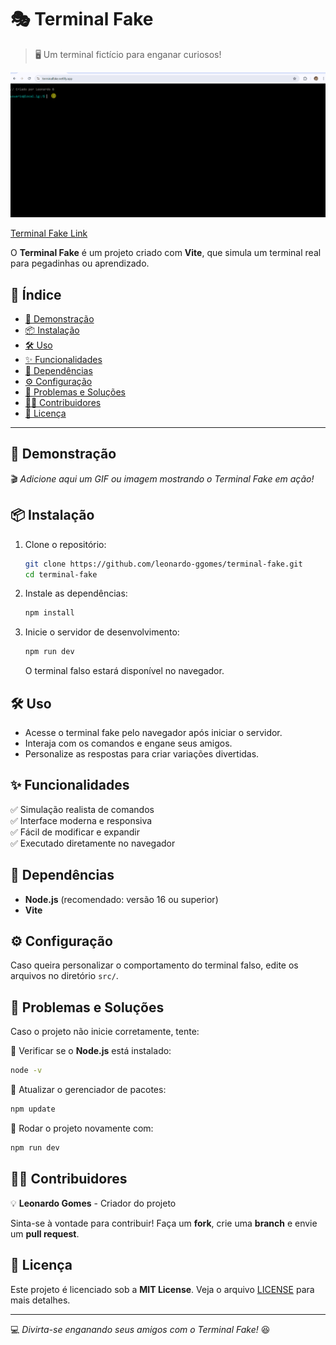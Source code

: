 
# 🎭 Terminal Fake  

> 🖥️ Um terminal fictício para enganar curiosos!

<img src="terminalfake.gif" />

[Terminal Fake Link](https://terminalfake.netlify.app/)

O **Terminal Fake** é um projeto criado com **Vite**, que simula um terminal real para pegadinhas ou aprendizado.  

## 📖 Índice  
- [🚀 Demonstração](#-demonstração)  
- [📦 Instalação](#-instalação)  
- [🛠️ Uso](#-uso)  
- [✨ Funcionalidades](#-funcionalidades)  
- [📌 Dependências](#-dependências)  
- [⚙️ Configuração](#️-configuração)  
- [🐛 Problemas e Soluções](#-problemas-e-soluções)  
- [👨‍💻 Contribuidores](#-contribuidores)  
- [📜 Licença](#-licença)  

---

## 🚀 Demonstração  
🎬 *Adicione aqui um GIF ou imagem mostrando o Terminal Fake em ação!*  

## 📦 Instalação  

1. Clone o repositório:  
   ```sh
   git clone https://github.com/leonardo-ggomes/terminal-fake.git
   cd terminal-fake
   ```
2. Instale as dependências:  
   ```sh
   npm install
   ```
3. Inicie o servidor de desenvolvimento:  
   ```sh
   npm run dev
   ```
   O terminal falso estará disponível no navegador.  

## 🛠️ Uso  

- Acesse o terminal fake pelo navegador após iniciar o servidor.  
- Interaja com os comandos e engane seus amigos.  
- Personalize as respostas para criar variações divertidas.  

## ✨ Funcionalidades  

✅ Simulação realista de comandos  
✅ Interface moderna e responsiva  
✅ Fácil de modificar e expandir  
✅ Executado diretamente no navegador  

## 📌 Dependências  

- **Node.js** (recomendado: versão 16 ou superior)  
- **Vite**  

## ⚙️ Configuração  

Caso queira personalizar o comportamento do terminal falso, edite os arquivos no diretório `src/`.  

## 🐛 Problemas e Soluções  

Caso o projeto não inicie corretamente, tente:  

🔹 Verificar se o **Node.js** está instalado:  
```sh
node -v
```  
🔹 Atualizar o gerenciador de pacotes:  
```sh
npm update
```  
🔹 Rodar o projeto novamente com:  
```sh
npm run dev
```  

## 👨‍💻 Contribuidores  

💡 **Leonardo Gomes** - Criador do projeto  

Sinta-se à vontade para contribuir! Faça um **fork**, crie uma **branch** e envie um **pull request**.  

## 📜 Licença  

Este projeto é licenciado sob a **MIT License**. Veja o arquivo [LICENSE](LICENSE) para mais detalhes.  

---

💻 *Divirta-se enganando seus amigos com o Terminal Fake!* 😆  




